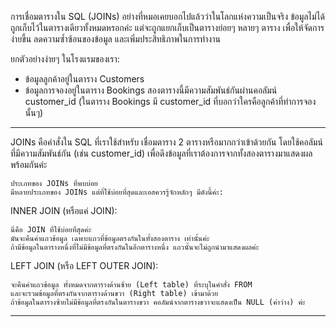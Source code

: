 การเชื่อมตารางใน SQL (JOINs)
    อย่างที่หมอเคยบอกไปแล้วว่าในโลกแห่งความเป็นจริง ข้อมูลไม่ได้ถูกเก็บไว้ในตารางเดียวทั้งหมดหรอกค่ะ แต่จะถูกแยกเก็บเป็นตารางย่อยๆ หลายๆ ตาราง เพื่อให้จัดการง่ายขึ้น ลดความซ้ำซ้อนของข้อมูล และเพิ่มประสิทธิภาพในการทำงาน

ยกตัวอย่างง่ายๆ ในโรงแรมของเรา:

- ข้อมูลลูกค้าอยู่ในตาราง Customers
- ข้อมูลการจองอยู่ในตาราง Bookings
สองตารางนี้มีความสัมพันธ์กันผ่านคอลัมน์ customer_id (ในตาราง Bookings มี customer_id ที่บอกว่าใครคือลูกค้าที่ทำการจองนั้นๆ)

----------------------------------------------------------------------------------------------------------------------------------

JOINs คือคำสั่งใน SQL ที่เราใช้สำหรับ เชื่อมตาราง 2 ตารางหรือมากกว่าเข้าด้วยกัน โดยใช้คอลัมน์ที่มีความสัมพันธ์กัน (เช่น customer_id) เพื่อดึงข้อมูลที่เราต้องการจากทั้งสองตารางมาแสดงผลพร้อมกันค่ะ

    ประเภทของ JOINs ที่พบบ่อย
    มีหลายประเภทของ JOINs แต่ที่ใช้บ่อยที่สุดและเอสควรรู้จักหลักๆ มีดังนี้ค่ะ:

INNER JOIN (หรือแค่ JOIN):

    นี่คือ JOIN ที่ใช้บ่อยที่สุดค่ะ
    มันจะคืนค่าแถวข้อมูล เฉพาะแถวที่ข้อมูลตรงกันในทั้งสองตาราง เท่านั้นค่ะ
    ถ้ามีข้อมูลในตารางหนึ่งที่ไม่มีข้อมูลที่ตรงกันในอีกตารางหนึ่ง แถวนั้นจะไม่ถูกนำมาแสดงผลค่ะ

LEFT JOIN (หรือ LEFT OUTER JOIN):

    จะคืนค่าแถวข้อมูล ทั้งหมดจากตารางด้านซ้าย (Left table) ที่ระบุในคำสั่ง FROM
    และจะรวมข้อมูลที่ตรงกันจากตารางด้านขวา (Right table) เข้ามาด้วย
    ถ้าข้อมูลในตารางซ้ายไม่มีข้อมูลที่ตรงกันในตารางขวา คอลัมน์จากตารางขวาจะแสดงเป็น NULL (ค่าว่าง) ค่ะ

------------------------------------------------------------------------------------------------------------------------------------------

